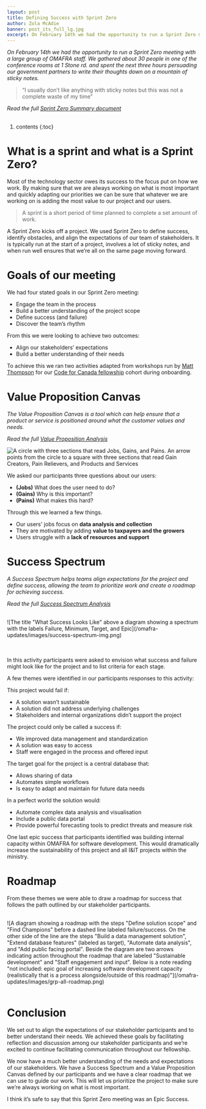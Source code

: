 ```yaml
---
layout: post
title: Defining Success with Sprint Zero
author: Zola McAdie
banner: post_its_full_lg.jpg
excerpt: On February 14th we had the opportunity to run a Sprint Zero meeting with a large group of OMAFRA staff. We gathered about 30 people in one of the conference rooms at 1 Stone rd. and spent the next three hours persuading our government partners to write their thoughts down on a mountain of sticky notes.
---
```


*On February 14th we had the opportunity to run a Sprint Zero meeting with a large group of OMAFRA staff. We gathered about 30 people in one of the conference rooms at 1 Stone rd. and spent the next three hours persuading our government partners to write their thoughts down on a mountain of sticky notes.*

> “I usually don’t like anything with sticky notes but this was not a complete waste of my time”

*Read the full [Sprint Zero Summary document](/omafra-updates/documents/sprint-zero-summary)*
<br><br>

1. contents
{:toc}

# What is a sprint and what is a Sprint Zero?

Most of the technology sector owes its success to the focus put on how we work. By making sure that we are always working on what is most important and quickly adapting our priorities we can be sure that whatever we are working on is adding the most value to our project and our users.

> A sprint is a short period of time planned to complete a set amount of work.

A Sprint Zero kicks off a project. We used Sprint Zero to define success, identify obstacles, and align the expectations of our team of stakeholders. It is typically run at the start of a project, involves a lot of sticky notes, and when run well ensures that we’re all on the same page moving forward.

# Goals of our meeting

We had four stated goals in our Sprint Zero meeting:

* Engage the team in the process
* Build a better understanding of the project scope
* Define success (and failure)
* Discover the team’s rhythm

From this we were looking to achieve two outcomes:

* Align our stakeholders’ expectations
* Build a better understanding of their needs

To achieve this we ran two activities adapted from workshops run by [Matt Thompson](https://twitter.com/OpenMatt) for our [Code for Canada fellowship](https://codefor.ca/fellowship/) cohort during onboarding.

# Value Proposition Canvas
*The Value Proposition Canvas is a tool which can help ensure that a product or service is positioned around what the customer values and needs.*

*Read the full [Value Proposition Analysis](/omafra-updates/documents/sprint-zero-value-prop)*

![A circle with three sections that read Jobs, Gains, and Pains. An arrow points from the circle to a square with three sections that read Gain Creators, Pain Relievers, and Products and Services](/omafra-updates/images/value-prop-canvas.png)

We asked our participants three questions about our users:

* **(Jobs)** What does the user need to do?
* **(Gains)** Why is this important?
* **(Pains)** What makes this hard?

Through this we learned a few things.

* Our users' jobs focus on **data analysis and collection**
* They are motivated by adding **value to taxpayers and the growers**
* Users struggle with a **lack of resources and support**


# Success Spectrum
*A Success Spectrum helps teams align expectations for the project and define success, allowing the team to prioritize work and create a roadmap for achieving success.*

*Read the full [Success Spectrum Analysis](/omafra-updates/documents/sprint-zero-success-spectrum)*

<br>
![The title "What Success Looks Like" above a diagram showing a spectrum with the labels Failure, Minimum, Target, and Epic](/omafra-updates/images/success-spectrum-img.png)
<br>
<br>
<br>

In this activity participants were asked to envision what success and failure might look like for the project and to list criteria for each stage.

A few themes were identified in our participants responses to this activity:

This project would fail if:
* A solution wasn’t sustainable
* A solution did not address underlying challenges
* Stakeholders and internal organizations didn’t support the project

The project could only be called a success if:
* We improved data management and standardization
* A solution was easy to access
* Staff were engaged in the process and offered input

The target goal for the project is a central database that:
* Allows sharing of data
* Automates simple workflows
* Is easy to adapt and maintain for future data needs

In a perfect world the solution would:
* Automate complex data analysis and visualisation
* Include a public data portal
* Provide powerful forecasting tools to predict threats and measure risk

One last epic success that participants identified was building internal capacity within OMAFRA for software development. This would dramatically increase the sustainability of this project and all I&IT projects within the ministry.

# Roadmap

From these themes we were able to draw a roadmap for success that follows the path outlined by our stakeholder participants.

<br>
![A diagram showing a roadmap with the steps "Define solution scope" and "Find Champions" before a dashed line labeled failure/success. On the other side of the line are the steps "Build a data management solution", "Extend database features" (labeled as target), "Automate data analysis", and "Add public facing portal". Beside the diagram are two arrows indicating action throughout the roadmap that are labeled "Sustainable development" and "Staff engagement and input". Below is a note reading "not included: epic goal of increasing software development capacity (realistically that is a process alongside/outside of this roadmap)"](/omafra-updates/images/grp-all-roadmap.png)
<br>
<br>

# Conclusion
We set out to align the expectations of our stakeholder participants and to better understand their needs. We achieved these goals by facilitating reflection and discussion among our stakeholder participants and we’re excited to continue facilitating communication throughout our fellowship.

We now have a much better understanding of the needs and expectations of our stakeholders. We have a Success Spectrum and a Value Proposition Canvas defined by our participants and we have a clear roadmap that we can use to guide our work. This will let us prioritize the project to make sure we’re always working on what is most important.

I think it’s safe to say that this Sprint Zero meeting was an Epic Success.
